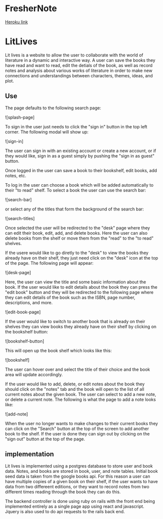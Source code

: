 # FresherNote

[Heroku link][heroku] 

[heroku]: litlives.com

# LitLives

Lit lives is a website to allow the user to collaborate with the world of literature in a dynamic and interactive way. A user can save the books they have read and want to read, edit the detials of the book, as well as record notes and analysis about various works of literature in order to make new connections and understandings between characters, themes, ideas, and plot. 

## Use

The page defaults to the following search page: 

![splash-page]

To sign in the user just needs to click the "sign in" button in the top left corner. The following modal will show up: 

![sign-in]

The user can sign in with an existing account or create a new account, or if they would like, sign in as a guest simply by pushing the "sign in as guest" button. 

Once logged in the user can save a book to their bookshelf, edit books, add notes, etc.

To log in the user can choose a book which will be added automatically to their "to read" shelf. To select a book the user can use the search bar: 

![search-bar]

or select any of the titles that form the background of the search bar: 

![search-titles]

Once selected the user will be redirected to the "desk" page where they can edit their book, edit, add, and delete books. Here the user can also delete books from the shelf or move them from the "read" to the "to read" shelves. 

If the usere would like to go diretly to the "desk" to view the books they already have on their shelf, they just need click on the "desk" icon at the top of the page. The following page will appear: 

![desk-page]

Here, the user can view the title and some basic information about the book. If the user would like to edit details about the book they can press the "edit book" button and they will be redirected to the following page where they can edit details of the book such as the ISBN, page number, descriptions, and more. 

![edit-book-page]

If the user would like to switch to another book that is already on their shelves they can view books they already have on their shelf by clicking on the bookshelf button: 

![bookshelf-button]

This will open up the book shelf which looks like this:

![bookshelf]

The user can hover over and select the title of their choice and the book area will update accordingly. 

If the user would like to add, delete, or edit notes about the book they should click on the "notes" tab and the book will open to the list of all current notes about the given book. The user can select to add a new note, or delete a current note. The following is what the page to add a note looks like:  

![add-note]

When the user no longer wants to make changes to their current books they can click on the "Search" button at the top of the screen to add another book to the shelf. If the user is done they can sign out by clicking on the "sign out" button at the top of the page. 

## implementation

Lit lives is implemented using a postgres database to store user and book data. Notes, and books are stored in book, user, and note tables. Initial book seed data is taken from the google books api. For this reason a user can have multiple copies of a given book on their shelf, if the user wants to have data from two differeent editions, or they want to record notes from two different times reading through the book they can do this. 

The backend controller is done using ruby on rails with the front end being implemented entirely as a single page app using react and javascript. Jquery is also used to do api requests to the rails back end.


[phase-one]: ./docs/phases/phase1.md
[phase-two]: ./docs/phases/phase2.md
[phase-three]: ./docs/phases/phase3.md
[phase-four]: ./docs/phases/phase4.md
[phase-five]: ./docs/phases/phase5.md
